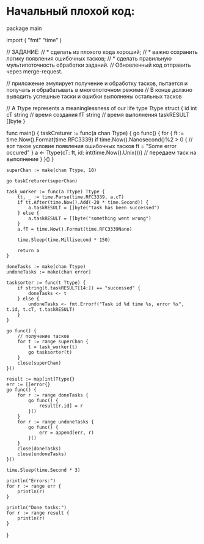 # Начальный плохой код:

package main

import (
	"fmt"
	"time"
)

// ЗАДАНИЕ:
// * сделать из плохого кода хороший;
// * важно сохранить логику появления ошибочных тасков;
// * сделать правильную мультипоточность обработки заданий.
// Обновленный код отправить через merge-request.

// приложение эмулирует получение и обработку тасков, пытается и получать и обрабатывать в многопоточном режиме
// В конце должно выводить успешные таски и ошибки выполнены остальных тасков

// A Ttype represents a meaninglessness of our life
type Ttype struct {
	id         int
	cT         string // время создания
	fT         string // время выполнения
	taskRESULT []byte
}

func main() {
	taskCreturer := func(a chan Ttype) {
		go func() {
			for {
				ft := time.Now().Format(time.RFC3339)
				if time.Now().Nanosecond()%2 > 0 { // вот такое условие появления ошибочных тасков
					ft = "Some error occured"
				}
				a <- Ttype{cT: ft, id: int(time.Now().Unix())} // передаем таск на выполнение
			}
		}()
	}

	superChan := make(chan Ttype, 10)

	go taskCreturer(superChan)

	task_worker := func(a Ttype) Ttype {
		tt, _ := time.Parse(time.RFC3339, a.cT)
		if tt.After(time.Now().Add(-20 * time.Second)) {
			a.taskRESULT = []byte("task has been successed")
		} else {
			a.taskRESULT = []byte("something went wrong")
		}
		a.fT = time.Now().Format(time.RFC3339Nano)

		time.Sleep(time.Millisecond * 150)

		return a
	}

	doneTasks := make(chan Ttype)
	undoneTasks := make(chan error)

	tasksorter := func(t Ttype) {
		if string(t.taskRESULT[14:]) == "successed" {
			doneTasks <- t
		} else {
			undoneTasks <- fmt.Errorf("Task id %d time %s, error %s", t.id, t.cT, t.taskRESULT)
		}
	}

	go func() {
		// получение тасков
		for t := range superChan {
			t = task_worker(t)
			go tasksorter(t)
		}
		close(superChan)
	}()

	result := map[int]Ttype{}
	err := []error{}
	go func() {
		for r := range doneTasks {
			go func() {
				result[r.id] = r
			}()
		}
		for r := range undoneTasks {
			go func() {
				err = append(err, r)
			}()
		}
		close(doneTasks)
		close(undoneTasks)
	}()

	time.Sleep(time.Second * 3)

	println("Errors:")
	for r := range err {
		println(r)
	}

	println("Done tasks:")
	for r := range result {
		println(r)
	}
}

